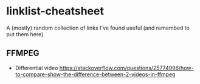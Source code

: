# linklist-cheatsheet
A (mostly) random collection of links I've found useful (and remembed to put them here).

## FFMPEG
- Differential video https://stackoverflow.com/questions/25774996/how-to-compare-show-the-difference-between-2-videos-in-ffmpeg
